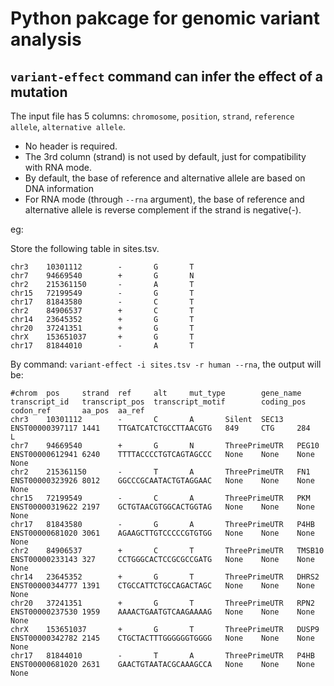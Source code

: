 # Python pakcage for genomic variant analysis

## `variant-effect` command can infer the effect of a mutation

The input file has 5 columns: `chromosome`, `position`, `strand`, `reference allele`, `alternative allele`.

- No header is required.
- The 3rd column (strand) is not used by default, just for compatibility with RNA mode.
- By default, the base of reference and alternative allele are based on DNA information
- For RNA mode (through `--rna` argument), the base of reference and alternative allele is reverse complement if the strand is negative(-).

eg:

Store the following table in sites.tsv.

```
chr3    10301112        -       G       T
chr7    94669540        +       G       N
chr2    215361150       -       A       T
chr15   72199549        -       G       T
chr17   81843580        -       C       T
chr2    84906537        +       C       T
chr14   23645352        +       G       T
chr20   37241351        +       G       T
chrX    153651037       +       G       T
chr17   81844010        -       A       T
```

By command: `variant-effect -i sites.tsv -r human --rna`, the output will be:

```
#chrom  pos     strand  ref     alt     mut_type        gene_name       transcript_id   transcript_pos  transcript_motif        coding_pos      codon_ref       aa_pos  aa_ref
chr3    10301112        -       C       A       Silent  SEC13   ENST00000397117 1441    TTGATCATCTGCCTTAACGTG   849     CTG     284     L
chr7    94669540        +       G       N       ThreePrimeUTR   PEG10   ENST00000612941 6240    TTTTACCCCTGTCAGTAGCCC   None    None    None    None
chr2    215361150       -       T       A       ThreePrimeUTR   FN1     ENST00000323926 8012    GGCCCGCAATACTGTAGGAAC   None    None    None    None
chr15   72199549        -       C       A       ThreePrimeUTR   PKM     ENST00000319622 2197    GCTGTAACGTGGCACTGGTAG   None    None    None    None
chr17   81843580        -       G       A       ThreePrimeUTR   P4HB    ENST00000681020 3061    AGAAGCTTGTCCCCCGTGTGG   None    None    None    None
chr2    84906537        +       C       T       ThreePrimeUTR   TMSB10  ENST00000233143 327     CCTGGGCACTCCGCGCCGATG   None    None    None    None
chr14   23645352        +       G       T       ThreePrimeUTR   DHRS2   ENST00000344777 1391    CTGCCATTCTGCCAGACTAGC   None    None    None    None
chr20   37241351        +       G       T       ThreePrimeUTR   RPN2    ENST00000237530 1959    AAAACTGAATGTCAAGAAAAG   None    None    None    None
chrX    153651037       +       G       T       ThreePrimeUTR   DUSP9   ENST00000342782 2145    CTGCTACTTTGGGGGGTGGGG   None    None    None    None
chr17   81844010        -       T       A       ThreePrimeUTR   P4HB    ENST00000681020 2631    GAACTGTAATACGCAAAGCCA   None    None    None    None
```

